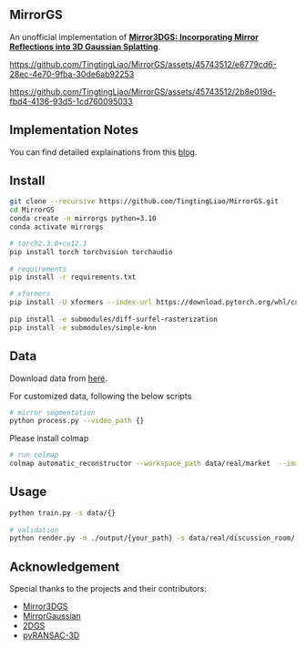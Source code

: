 ## MirrorGS 
An unofficial implementation of [**Mirror3DGS: Incorporating Mirror Reflections
into 3D Gaussian Splatting**](https://arxiv.org/pdf/2404.01168).  
  
https://github.com/TingtingLiao/MirrorGS/assets/45743512/e6779cd6-28ec-4e70-9fba-30de6ab92253

https://github.com/TingtingLiao/MirrorGS/assets/45743512/2b8e019d-fbd4-4136-93d5-1cd760095033

## Implementation Notes

You can find detailed explainations from this [blog](https://tingtingliao.github.io/blog/2024/MirrorGS/). 
  
## Install
```bash
git clone --recursive https://github.com/TingtingLiao/MirrorGS.git 
cd MirrorGS
conda create -n mirrorgs python=3.10 
conda activate mirrorgs 

# torch2.3.0+cu12.1 
pip install torch torchvision torchaudio
 
# requirements
pip install -r requirements.txt

# xformers  
pip install -U xformers --index-url https://download.pytorch.org/whl/cu121
 
pip install -e submodules/diff-surfel-rasterization 
pip install -e submodules/simple-knn 
``` 

## Data
Download data from [here](). 
 
For customized data, following the below scripts
```bash  
# mirror segmentation 
python process.py --video_path {}
``` 
Please install colmap 
``` bash
# run colmap 
colmap automatic_reconstructor --workspace_path data/real/market  --image_path data/real/market/images --camera_model SIMPLE_PINHOLE 
``` 

## Usage 
```bash   
python train.py -s data/{}   
  
# validation 
python render.py -m ./output/{your_path} -s data/real/discussion_room/ --skip_mesh  
```
 

## Acknowledgement 
Special thanks to the projects and their contributors:
* [Mirror3DGS](https://arxiv.org/pdf/2404.01168) 
* [MirrorGaussian](https://mirror-gaussian.github.io/) 
* [2DGS](https://github.com/hbb1/2d-gaussian-splatting)
* [pyRANSAC-3D](https://github.com/leomariga/pyRANSAC-3D)